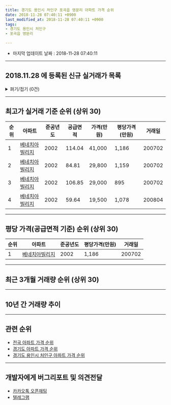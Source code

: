 ```yaml
---
title: 경기도 용인시 처인구 포곡읍 영문리 아파트 가격 순위
date: 2018-11-28 07:40:11 +0900
last_modified_at: 2018-11-28 07:40:11 +0900
tags:
- 경기도 용인시 처인구
- 포곡읍 영문리

---
```


* 마지막 업데이트 날짜 : 2018-11-28 07:40:11

---

## 2018.11.28 에 등록된 신규 실거래가 목록

<details>
<summary>펴기/접기 (0건)</summary>
<div markdown="1">

|아파트|준공년도|공급면적|가격(만원)|평당가격(만원)|거래일|
|---|---|---|---|---|---|
|없음||||||


</div>
</details>

---

## 최고가 실거래 기준 순위 (상위 30)


|순위|아파트|준공년도|공급면적|가격(만원)|평당가격(만원)|거래일|
|---|---|---|---|---|---|---|
|1|[베네치아빌리지](https://search.naver.com/search.naver?query=%EA%B2%BD%EA%B8%B0%EB%8F%84+%EC%9A%A9%EC%9D%B8%EC%8B%9C+%EC%B2%98%EC%9D%B8%EA%B5%AC+%ED%8F%AC%EA%B3%A1%EC%9D%8D+%EC%98%81%EB%AC%B8%EB%A6%AC+%EB%B2%A0%EB%84%A4%EC%B9%98%EC%95%84%EB%B9%8C%EB%A6%AC%EC%A7%80)|2002|114.04|41,000|1,186|200702|
|2|[베네치아빌리지](https://search.naver.com/search.naver?query=%EA%B2%BD%EA%B8%B0%EB%8F%84+%EC%9A%A9%EC%9D%B8%EC%8B%9C+%EC%B2%98%EC%9D%B8%EA%B5%AC+%ED%8F%AC%EA%B3%A1%EC%9D%8D+%EC%98%81%EB%AC%B8%EB%A6%AC+%EB%B2%A0%EB%84%A4%EC%B9%98%EC%95%84%EB%B9%8C%EB%A6%AC%EC%A7%80)|2002|84.81|29,800|1,159|200702|
|3|[베네치아빌리지](https://search.naver.com/search.naver?query=%EA%B2%BD%EA%B8%B0%EB%8F%84+%EC%9A%A9%EC%9D%B8%EC%8B%9C+%EC%B2%98%EC%9D%B8%EA%B5%AC+%ED%8F%AC%EA%B3%A1%EC%9D%8D+%EC%98%81%EB%AC%B8%EB%A6%AC+%EB%B2%A0%EB%84%A4%EC%B9%98%EC%95%84%EB%B9%8C%EB%A6%AC%EC%A7%80)|2002|106.85|29,000|895|200702|
|4|[베네치아빌리지](https://search.naver.com/search.naver?query=%EA%B2%BD%EA%B8%B0%EB%8F%84+%EC%9A%A9%EC%9D%B8%EC%8B%9C+%EC%B2%98%EC%9D%B8%EA%B5%AC+%ED%8F%AC%EA%B3%A1%EC%9D%8D+%EC%98%81%EB%AC%B8%EB%A6%AC+%EB%B2%A0%EB%84%A4%EC%B9%98%EC%95%84%EB%B9%8C%EB%A6%AC%EC%A7%80)|2002|59.64|19,500|1,078|200804|


---

## 평당 가격(공급면적 기준) 순위 (상위 30)


|순위|아파트|준공년도|평당가격(만원)|거래일|
|---|---|---|---|---|
|1|[베네치아빌리지](https://search.naver.com/search.naver?query=%EA%B2%BD%EA%B8%B0%EB%8F%84+%EC%9A%A9%EC%9D%B8%EC%8B%9C+%EC%B2%98%EC%9D%B8%EA%B5%AC+%ED%8F%AC%EA%B3%A1%EC%9D%8D+%EC%98%81%EB%AC%B8%EB%A6%AC+%EB%B2%A0%EB%84%A4%EC%B9%98%EC%95%84%EB%B9%8C%EB%A6%AC%EC%A7%80)|2002|1,186|200702|


---

## 최근 3개월 거래량 순위 (상위 30)


<div style="width:100%;">
    <canvas id="deal_count_ranking" height="250"></canvas>
</div>


<script>
new Chart(document.getElementById("deal_count_ranking"), {
    type: 'horizontalBar',
    data: {
        labels: ['베네치아빌리지'],
        datasets: [{
            label: '실거래 수',
            data: [3],
            borderColor: "rgba(255, 0, 128, 1)",
            backgroundColor: "rgba(255, 0, 128, 0.5)",
            fill: false,
        }]
    },
    options: {
        responsive: true,
        title: {
            display: true,
            text: '최근 3개월 거래량 순위'
        },
        tooltips: {
            mode: 'index',
            intersect: false,
            callbacks: {
                title: function(tooltipItems, data) {
                    return "실거래 수:";
                },
                label: function(tooltipItem, data) {
                    return data.labels[tooltipItem.index] + ": " + tooltipItem.xLabel;
                }
            }
        },
        hover: {
            mode: 'nearest',
            intersect: true
        },
        scales: {
            xAxes: [{
                display: true,
                scaleLabel: {
                    display: true,
                    labelString: '실거래 수'
                },
                ticks: {
                    suggestedMin: 0,
                }
            }],
            yAxes: [{
                display: true,
                ticks: {
                    autoSkip: false,
                    callback: function(value, index, values) {
                        if (value.length > 15)
                            return value.substr(0, 13) + "...";
                        else
                            return value;
                    }
                },
                scaleLabel: {
                    display: false,
                }
            }]
        }
    }
});

</script>


---

## 10년 간 거래량 추이


<div style="width:100%;">
    <canvas id="deal_progress" height="250"></canvas>
</div>

<script>
new Chart(document.getElementById("deal_progress"), {
    type: 'line',
    data: {
        labels: ['200811','200812','200901','200902','200903','200904','200905','200906','200907','200908','200909','200910','200911','200912','201001','201002','201003','201004','201005','201006','201007','201008','201009','201010','201011','201012','201101','201102','201103','201104','201105','201106','201107','201108','201109','201110','201111','201112','201201','201202','201203','201204','201205','201206','201207','201208','201209','201210','201211','201212','201301','201302','201303','201304','201305','201306','201307','201308','201309','201310','201311','201312','201401','201402','201403','201404','201405','201406','201407','201408','201409','201410','201411','201412','201501','201502','201503','201504','201505','201506','201507','201508','201509','201510','201511','201512','201601','201602','201603','201604','201605','201606','201607','201608','201609','201610','201611','201612','201701','201702','201703','201704','201705','201706','201707','201708','201709','201710','201711','201712','201801','201802','201803','201804','201805','201806','201807','201808','201809','201810','201811'],
        datasets: [{
            label: '실거래 수',
            pointRadius: 1,
            data: [1, 0, 1, 0, 1, 0, 0, 1, 1, 0, 3, 0, 0, 3, 0, 2, 0, 0, 0, 1, 1, 1, 0, 2, 2, 1, 2, 0, 1, 1, 0, 3, 0, 0, 0, 1, 2, 3, 0, 1, 0, 1, 2, 1, 1, 2, 1, 2, 1, 3, 0, 0, 2, 3, 0, 1, 0, 3, 3, 2, 1, 1, 0, 1, 5, 5, 2, 0, 1, 5, 4, 4, 4, 4, 3, 3, 2, 3, 3, 4, 3, 2, 3, 5, 3, 0, 0, 4, 4, 2, 1, 3, 2, 3, 2, 4, 0, 1, 1, 2, 3, 2, 2, 1, 1, 2, 0, 0, 0, 1, 5, 0, 1, 0, 0, 0, 0, 1, 0, 2, 1],
            borderColor: "rgba(255, 201, 14, 1)",
            backgroundColor: "rgba(255, 201, 14, 0.5)",
            fill: true,
        }]
    },
    options: {
        responsive: true,
        title: {
            display: true,
            text: '10년간 거래량 추이'
        },
        tooltips: {
            mode: 'index',
            intersect: false,
        },
        hover: {
            mode: 'nearest',
            intersect: true
        },
        scales: {
            xAxes: [{
                display: true,
                scaleLabel: {
                    display: true,
                    labelString: '년/월'
                }
            }],
            yAxes: [{
                display: true,
                ticks: {
                    suggestedMin: 0,
                },
                scaleLabel: {
                    display: true,
                    labelString: '실거래 수'
                }
            }]
        }
    }
});

</script>


---

## 관련 순위

- [전국 아파트 가격 순위](https://inasie.github.io/apt-ranking/전국)
- [경기도 아파트 가격 순위](https://inasie.github.io/apt-ranking/경기도)
- [경기도 용인시 처인구 아파트 가격 순위](https://inasie.github.io/apt-ranking/경기도-용인시-처인구)


---

## 개발자에게 버그리포트 및 의견전달

- [카카오톡 오픈채팅](https://open.kakao.com/o/gLJUAP4)
- [텔레그램](https://t.me/inasie)

